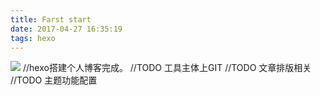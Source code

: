 ```yaml
---
title: Farst start
date: 2017-04-27 16:35:19
tags: hexo
---
```

![](https://portablehexo.bitmoe.cn/hexopp/hexop.png)
//hexo搭建个人博客完成。
//TODO 工具主体上GIT
//TODO 文章排版相关
//TODO 主题功能配置